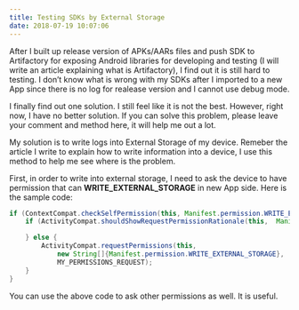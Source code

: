 ```yaml
---
title: Testing SDKs by External Storage
date: 2018-07-19 10:07:06
---
```


After I built up release version of APKs/AARs files and push SDK to Artifactory for exposing Android libraries for developing and testing (I will write an article explaining what is Artifactory), I find out it is still hard to testing. I don’t know what is wrong with my SDKs after I imported to a new App since there is no log for realease version and I cannot use debug mode.

I finally find out one solution. I still feel like it is not the best. However, right now, I have no better solution. If you can solve this problem, please leave your comment and method here, it will help me out a lot.

My solution is to write logs into External Storage of my device. Remeber the article I write to explain how to write information into a device, I use this method to help me see where is the problem.

First, in order to write into external storage, I need to ask the device to have permission that can __WRITE_EXTERNAL_STORAGE__ in new App side. Here is the sample code:

```java
if (ContextCompat.checkSelfPermission(this, Manifest.permission.WRITE_EXTERNAL_STORAGE) != PackageManager.PERMISSION_GRANTED) {
    if (ActivityCompat.shouldShowRequestPermissionRationale(this,  Manifest.permission.WRITE_EXTERNAL_STORAGE)) {

    } else {
        ActivityCompat.requestPermissions(this,
            new String[]{Manifest.permission.WRITE_EXTERNAL_STORAGE},
            MY_PERMISSIONS_REQUEST);
    }
}
```

You can use the above code to ask other permissions as well. It is useful.
